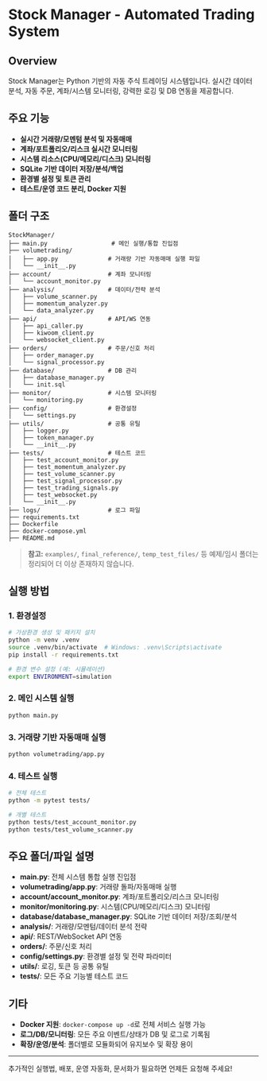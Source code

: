 # Stock Manager - Automated Trading System

## Overview
Stock Manager는 Python 기반의 자동 주식 트레이딩 시스템입니다. 실시간 데이터 분석, 자동 주문, 계좌/시스템 모니터링, 강력한 로깅 및 DB 연동을 제공합니다.

## 주요 기능
- **실시간 거래량/모멘텀 분석 및 자동매매**
- **계좌/포트폴리오/리스크 실시간 모니터링**
- **시스템 리소스(CPU/메모리/디스크) 모니터링**
- **SQLite 기반 데이터 저장/분석/백업**
- **환경별 설정 및 토큰 관리**
- **테스트/운영 코드 분리, Docker 지원**

## 폴더 구조
```
StockManager/
├── main.py                  # 메인 실행/통합 진입점
├── volumetrading/
│   ├── app.py              # 거래량 기반 자동매매 실행 파일
│   └── __init__.py
├── account/                # 계좌 모니터링
│   └── account_monitor.py
├── analysis/               # 데이터/전략 분석
│   ├── volume_scanner.py
│   ├── momentum_analyzer.py
│   └── data_analyzer.py
├── api/                    # API/WS 연동
│   ├── api_caller.py
│   ├── kiwoom_client.py
│   └── websocket_client.py
├── orders/                 # 주문/신호 처리
│   ├── order_manager.py
│   └── signal_processor.py
├── database/               # DB 관리
│   ├── database_manager.py
│   └── init.sql
├── monitor/                # 시스템 모니터링
│   └── monitoring.py
├── config/                 # 환경설정
│   └── settings.py
├── utils/                  # 공통 유틸
│   ├── logger.py
│   ├── token_manager.py
│   └── __init__.py
├── tests/                  # 테스트 코드
│   ├── test_account_monitor.py
│   ├── test_momentum_analyzer.py
│   ├── test_volume_scanner.py
│   ├── test_signal_processor.py
│   ├── test_trading_signals.py
│   ├── test_websocket.py
│   └── __init__.py
├── logs/                   # 로그 파일
├── requirements.txt
├── Dockerfile
├── docker-compose.yml
├── README.md
```
> **참고:** `examples/`, `final_reference/`, `temp_test_files/` 등 예제/임시 폴더는 정리되어 더 이상 존재하지 않습니다.

## 실행 방법

### 1. 환경설정
```bash
# 가상환경 생성 및 패키지 설치
python -m venv .venv
source .venv/bin/activate  # Windows: .venv\Scripts\activate
pip install -r requirements.txt

# 환경 변수 설정 (예: 시뮬레이션)
export ENVIRONMENT=simulation
```

### 2. 메인 시스템 실행
```bash
python main.py
```

### 3. 거래량 기반 자동매매 실행
```bash
python volumetrading/app.py
```

### 4. 테스트 실행
```bash
# 전체 테스트
python -m pytest tests/

# 개별 테스트
python tests/test_account_monitor.py
python tests/test_volume_scanner.py
```

## 주요 폴더/파일 설명
- **main.py**: 전체 시스템 통합 실행 진입점
- **volumetrading/app.py**: 거래량 돌파/자동매매 실행
- **account/account_monitor.py**: 계좌/포트폴리오/리스크 모니터링
- **monitor/monitoring.py**: 시스템(CPU/메모리/디스크) 모니터링
- **database/database_manager.py**: SQLite 기반 데이터 저장/조회/분석
- **analysis/**: 거래량/모멘텀/데이터 분석 전략
- **api/**: REST/WebSocket API 연동
- **orders/**: 주문/신호 처리
- **config/settings.py**: 환경별 설정 및 전략 파라미터
- **utils/**: 로깅, 토큰 등 공통 유틸
- **tests/**: 모든 주요 기능별 테스트 코드

## 기타
- **Docker 지원**: `docker-compose up -d`로 전체 서비스 실행 가능
- **로그/DB/모니터링**: 모든 주요 이벤트/상태가 DB 및 로그로 기록됨
- **확장/운영/분석**: 폴더별로 모듈화되어 유지보수 및 확장 용이

---

추가적인 실행법, 배포, 운영 자동화, 문서화가 필요하면 언제든 요청해 주세요! 